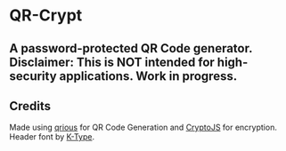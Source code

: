 # QR-Crypt
A password-protected QR Code generator.
Disclaimer: This is NOT intended for high-security applications. Work in progress.
---
## Credits
Made using [qrious](https://github.com/neocotic/qrious) for QR Code Generation and [CryptoJS](https://cryptojs.gitbook.io/docs/) for encryption.
Header font by [K-Type](https://www.k-type.com/fonts/sinkin-sans/).